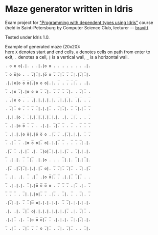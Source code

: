 # Maze generator written in Idris
Exam project for ["Programming with dependent types using Idris"](http://compsciclub.ru/courses/idrisprogramming/2017-spring/) course (held in Saint-Petersburg by Computer Science Club, lecturer -- [bravit](https://github.com/bravit)).

Tested under Idris 1.0.


Example of generated maze (20x20):  
here `X` denotes start and end cells, `o` denotes cells on path from enter to exit,
`.` denotes a cell, `|` is a vertical wall, `_` is a horizontal wall.
```
. o o o|.|. . .|.|o o . . . . . . . .|.
_   _       _ _   _   _ _ _ _ _   _ _   
. o o|o . . .|.|.|o o . .|. . .|.|.|.|.
        _ _ _           _   _ _ _       
.|.|o|o o o|.|o o o|.|. . . . .|. . .|.
_     _         _ _   _ _ _ _     _ _   
. .|o .|.|o o o . .|. . . . .|. . .|. .
  _   _ _ _ _           _   _   _ _   _ 
. .|o o . . .|.|.|.|.|. .|.|.|. .|. . .
  _ _   _ _ _ _     _   _ _   _ _   _ _ 
. .|. o . . . .|.|.|. . .|.|. . .|.|. .
        _ _   _ _ _ _         _ _     _ 
.|.|.|o . .|.|.|.|.|.|.|. .|. .|. . . .
_       _ _ _         _ _ _   _   _ _ _ 
. .|.|o o . . . .|.|. .|. . . . . . . .
_         _   _ _     _ _   _       _ _ 
. .|.|.|o o|.|o o o .|. . .|.|.|.|. . .
_   _ _     _   _       _ _   _ _ _     
. .|. . .|o o o|. o|.|.|. . . . . .|.|.
  _ _     _     _   _       _   _       
.|. . .|.|. .|. .|o|.|.|.|.|. . .|.|.|.
_       _ _ _             _     _   _   
. .|.|. . .|. .|.|o . . . .|.|. .|.|.|.
  _   _ _       _     _ _ _ _ _   _   _ 
.|. .|.|.|.|.|.|. o|. . .|. .|. . .|.|.
_         _   _     _ _ _     _ _ _     
. .|. .|. . .|. .|o o|. . .|.|. .|. . .
_         _   _ _ _     _ _ _   _     _ 
. .|.|.|. .|.|o o o o . . . . .|. .|. .
_ _ _   _       _ _   _   _   _   _   _ 
. . . . .|.|.|o|. . .|. . .|. . . .|. .
  _     _ _ _             _ _           
.|.|.|. . .|o o|.|.|.|.|. . .|.|.|.|.|.
        _ _                 _     _ _   
.|. .|. .|. o|.|.|.|.|.|.|.|. .|. .|. .
    _     _   _ _ _ _         _   _     
.|.|. .|. .|o o o|. . .|.|.|. .|.|.|.|.
_   _   _ _ _ _   _ _   _   _ _     _   
. .|. . .|. . . o .|. . .|. .|. . . .|.
```
